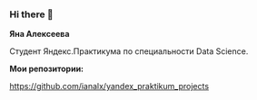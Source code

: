 ### Hi there 👋

<!--
**ianalx/ianalx** is a ✨ _special_ ✨ repository because its `README.md` (this file) appears on your GitHub profile.

Here are some ideas to get you started:

- 🔭 I’m currently working on ...
- 🌱 I’m currently learning ...
- 👯 I’m looking to collaborate on ...
- 🤔 I’m looking for help with ...
- 💬 Ask me about ...
- 📫 How to reach me: ...
- 😄 Pronouns: ...
- ⚡ Fun fact: ...
-->


<b>Яна Алексеева</b>

Студент Яндекс.Практикума по специальности Data Science.

<b>Мои репозитории:</b>

https://github.com/ianalx/yandex_praktikum_projects
